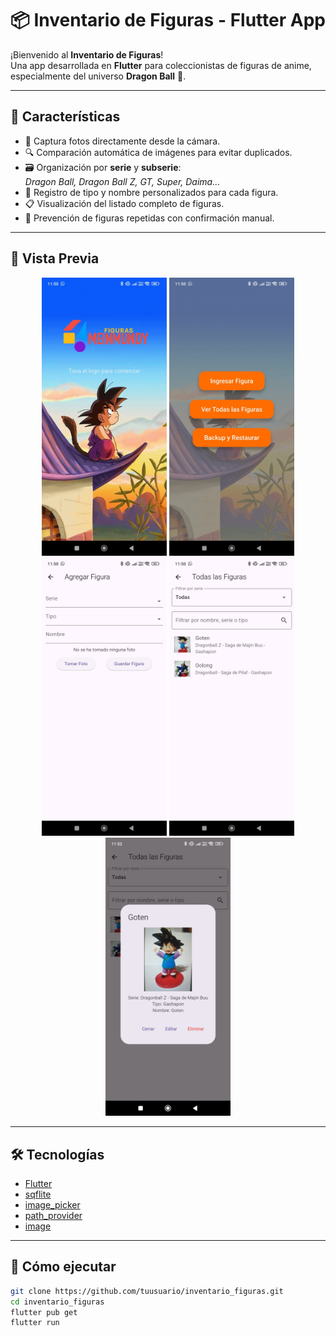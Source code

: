 # 📦 Inventario de Figuras - Flutter App

¡Bienvenido al **Inventario de Figuras**!  
Una app desarrollada en **Flutter** para coleccionistas de figuras de anime, especialmente del universo **Dragon Ball** 🐉.

---

## 🧩 Características

- 📸 Captura fotos directamente desde la cámara.
- 🔍 Comparación automática de imágenes para evitar duplicados.
- 🗃️ Organización por **serie** y **subserie**:  
  _Dragon Ball, Dragon Ball Z, GT, Super, Daima..._
- 📝 Registro de tipo y nombre personalizados para cada figura.
- 📋 Visualización del listado completo de figuras.
- 🚫 Prevención de figuras repetidas con confirmación manual.

---

## 📱 Vista Previa

<p align="center">
  <img src="screenshots/screenshot_1.jpg" width="200" />
  <img src="screenshots/screenshot_2.jpg" width="200" />
  <img src="screenshots/screenshot_3.jpg" width="200" />
  <img src="screenshots/screenshot_4.jpg" width="200" />
  <img src="screenshots/screenshot_5.jpg" width="200" />
</p>

---

## 🛠️ Tecnologías

- [Flutter](https://flutter.dev/)
- [sqflite](https://pub.dev/packages/sqflite)
- [image_picker](https://pub.dev/packages/image_picker)
- [path_provider](https://pub.dev/packages/path_provider)
- [image](https://pub.dev/packages/image)

---

## 🚀 Cómo ejecutar

```bash
git clone https://github.com/tuusuario/inventario_figuras.git
cd inventario_figuras
flutter pub get
flutter run
